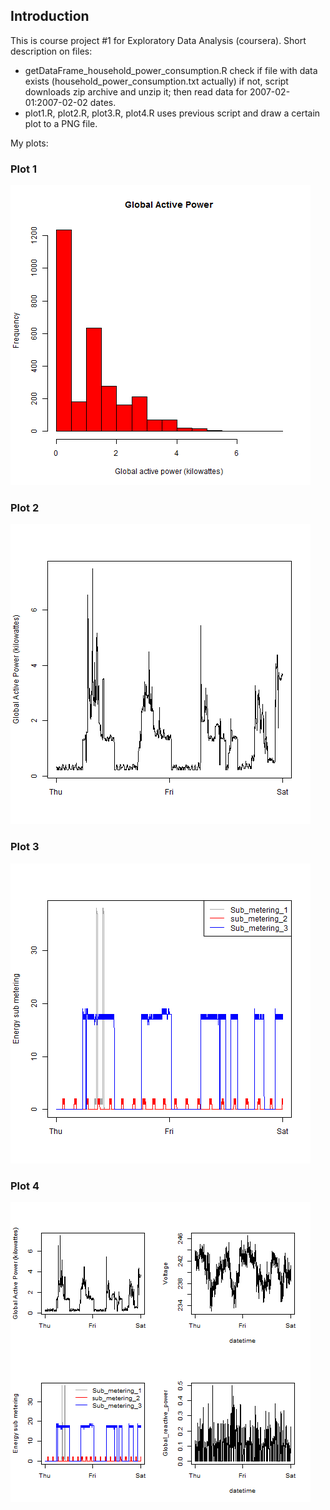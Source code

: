 ## Introduction

This is course project #1 for Exploratory Data Analysis (coursera). 
Short description on files:
* getDataFrame_household_power_consumption.R
check if file with data exists (household_power_consumption.txt actually)
if not, script downloads zip archive and unzip it;
then read data for 2007-02-01:2007-02-02 dates.
* plot1.R, plot2.R, plot3.R, plot4.R
uses previous script and draw a certain plot to a PNG file.

My plots:

### Plot 1


![plot of chunk plot1](plot1.png) 


### Plot 2

![plot of chunk plot2](plot2.png) 


### Plot 3

![plot of chunk plot2](plot3.png) 


### Plot 4

![plot of chunk plot2](plot4.png) 


